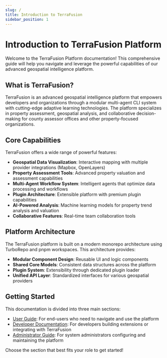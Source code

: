 ```yaml
---
slug: /
title: Introduction to TerraFusion
sidebar_position: 1
---
```


# Introduction to TerraFusion Platform

Welcome to the TerraFusion Platform documentation! This comprehensive guide will help you navigate and leverage the powerful capabilities of our advanced geospatial intelligence platform.

## What is TerraFusion?

TerraFusion is an advanced geospatial intelligence platform that empowers developers and organizations through a modular multi-agent CLI system with cutting-edge adaptive learning technologies. The platform specializes in property assessment, geospatial analysis, and collaborative decision-making for county assessor offices and other property-focused organizations.

## Core Capabilities

TerraFusion offers a wide range of powerful features:

- **Geospatial Data Visualization**: Interactive mapping with multiple provider integrations (Mapbox, OpenLayers)
- **Property Assessment Tools**: Advanced property valuation and assessment capabilities
- **Multi-Agent Workflow System**: Intelligent agents that optimize data processing and workflows
- **Plugin Architecture**: Extensible platform with premium plugin capabilities
- **AI-Powered Analysis**: Machine learning models for property trend analysis and valuation
- **Collaborative Features**: Real-time team collaboration tools

## Platform Architecture

The TerraFusion platform is built on a modern monorepo architecture using TurboRepo and pnpm workspaces. This architecture provides:

- **Modular Component Design**: Reusable UI and logic components
- **Shared Core Models**: Consistent data structures across the platform
- **Plugin System**: Extensibility through dedicated plugin loader
- **Unified API Layer**: Standardized interfaces for various geospatial providers

## Getting Started

This documentation is divided into three main sections:

- [User Guide](/user): For end-users who need to navigate and use the platform
- [Developer Documentation](/dev): For developers building extensions or integrating with TerraFusion
- [Administrator Guide](/admin): For system administrators configuring and maintaining the platform

Choose the section that best fits your role to get started!
